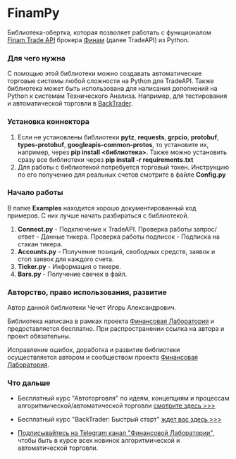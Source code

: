 # FinamPy
Библиотека-обертка, которая позволяет работать с функционалом [Finam Trade API](https://finamweb.github.io/trade-api-docs/) брокера [Финам](https://www.finam.ru/) (далее TradeAPI) из Python.

### Для чего нужна
С помощью этой библиотеки можно создавать автоматические торговые системы любой сложности на Python для TradeAPI. Также библиотека может быть использована для написания дополнений на Python к системам Технического Анализа. Например, для тестирования и автоматической торговли в [BackTrader](https://www.backtrader.com/).

### Установка коннектора
1. Если не установлены библиотеки **pytz**, **requests**, **grpcio**, **protobuf**, **types-protobuf**, **googleapis-common-protos**, то установите их, например, через **pip install <библиотека>**. Также можно установить сразу все библиотеки через **pip install -r requirements.txt**
2. Для работы с библиотекой потребуется торговый токен. Инструкцию по его получению для реальных счетов смотрите в файле **Config.py**

### Начало работы
В папке **Examples** находится хорошо документированный код примеров. С них лучше начать разбираться с библиотекой.

1. **Connect.py** - Подключение к TradeAPI. Проверка работы запрос/ответ - Данные тикера. Проверка работы подписок - Подписка на стакан тикера.
2. **Accounts.py** - Получение позиций, свободных средств, заявок и стоп заявок для каждого счета.
3. **Ticker.py** - Информация о тикере.
4. **Bars.py** - Получение свечек в файл.

### Авторство, право использования, развитие
Автор данной библиотеки Чечет Игорь Александрович.

Библиотека написана в рамках проекта [Финансовая Лаборатория](https://finlab.vip/) и предоставляется бесплатно. При распространении ссылка на автора и проект обязательны.

Исправление ошибок, доработка и развитие библиотеки осуществляется автором и сообществом проекта [Финансовая Лаборатория](https://finlab.vip/).
### Что дальше
- Бесплатный курс "Автоторговля" по идеям, концепциям и процессам алгоритмической/автоматической торговли [смотрите здесь >>>](https://finlab.vip/wpm-category/autotrading2021/)


- Бесплатный курс "BackTrader: Быстрый старт" [ждет вас здесь >>>](https://finlab.vip/wpm-category/btquikstart/)


- [Подписывайтесь на Telegram канал "Финансовой Лаборатории",](https://t.me/finlabvip) чтобы быть в курсе всех новинок алгоритмической и автоматической торговли.
